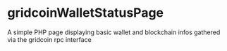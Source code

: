 # gridcoinWalletStatusPage

A simple PHP page displaying basic wallet and blockchain infos gathered via the gridcoin rpc interface
